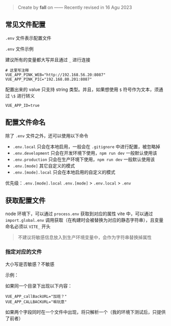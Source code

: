 > Create by **fall** on ——
> Recently revised in 16 Agu 2023

## 常见文件配置

`.env` 文件表示配置文件

`.env` 文件示例

建议所有的变量都大写并且通过 `_` 进行连接

```
# 这里写注释
VUE_APP_PINK_WEB="http://192.168.56.20:8087"
VUE_APP_PINK_PIC="192.168.80.201:8087"
```

配置出来的 value 只支持 string 类型。并且，如果想使用 `$` 符号作为文本，须通过 `\$` 进行转义

```
VUE_APP_ID=true
```

## 配置文件命名

除了 `.env` 文件之外，还可以使用以下命令

- `.env.local` 只会在本地启用，一般会在 `.gitignore` 中进行配置，被忽略掉
- `.env.development` 只会在开发环境下使用，`npm run dev` 一般默认使用该
- `.env.production` 只会在生产环境下使用，`npm run dev` 一般默认使用该
- `.env.[mode]` 其它自定义的模式
- `.env.[mode].local` 只会在本地启用的自定义的模式

优先级：`.env.[mode].local` `.env.[mode]` > `.env.local` > `.env`

## 获取配置文件

node 环境下，可以通过 `process.env` 获取到对应的属性
vite 中，可以通过 `import.global.env` 调用获取（在构建时会被替换为对应的静态字符串），且变量命名必须以 `VITE_` 开头

> 不建议将敏感信息放入到生产环境变量中，会作为字符串替换掉属性

### 指定对应的文件

大小写是否敏感？不敏感

示例：

如果同一个目录下出现以下内容：

```
VUE_APP_callBackURL="加班？"
VUE_APP_CALLBACKURL="嘛玩意"
```

如果两个字段同时在一个文件中出现，将只解析一个（我的环境下测试后，只提供了前者）





